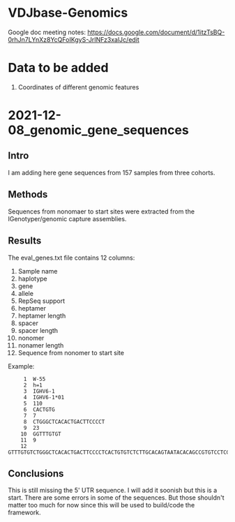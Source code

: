 # VDJbase-Genomics

Google doc meeting notes: https://docs.google.com/document/d/1itzTsBQ-0rhJn7LYnXz8YcQFoIKgyS-JrINFz3xalJc/edit

# Data to be added
1. Coordinates of different genomic features

# 2021-12-08_genomic_gene_sequences
## Intro
I am adding here gene sequences from 157 samples from three cohorts.

## Methods
Sequences from nonomaer to start sites were extracted from the IGenotyper/genomic capture assemblies. 

## Results
The eval_genes.txt file contains 12 columns:
1. Sample name
2. haplotype
3. gene
4. allele
5. RepSeq support
6. heptamer
7. heptamer length
8. spacer
9. spacer length
10. nonomer
11. nonamer length
12. Sequence from nonomer to start site

Example:
```
     1	W-55
     2	h=1
     3	IGHV6-1
     4	IGHV6-1*01
     5	110
     6	CACTGTG
     7	7
     8	CTGGGCTCACACTGACTTCCCCT
     9	23
    10	GGTTTGTGT
    11	9
    12	GTTTGTGTCTGGGCTCACACTGACTTCCCCTCACTGTGTCTCTTGCACAGTAATACACAGCCGTGTCCTCGGGAGTCACAGAGTTCAGCTGCAGGGAGAACTGGTTCTTGGATGTGTCTGGGTTGATGGTTATTCGACTTTTCACAGATACTGCATAATCATTATACCACTTGGACCTGTAGTATGTCCTTCCCAGCCACTCAAGGCCTCTCGATGGGGACTGCCTGATCCAGTTCCAAGCAGCACTGTTGCTAGAGACACTGTCCCCGGAGATGGCACAGGTGAGTGAGAGGGTCTGCGAGGGCTTCACCAGTCCTGGACCTGACTGCTGCAGCTGTACCTGTGACAGGACACCTGGAGACAAAAGGAAACAGCAAAGTGAAACACCCCTCAGTCTGTGAATGCTGCTGTGAATACGGCATCTCCCTGACACTGACCCCATGGGAGGCCCAGCACGGGCAGGAAGATGAGGAAGGAGACAGACA
```

## Conclusions
This is still missing the 5' UTR sequence. I will add it soonish but this is a start. There are some errors in some of the sequences. But those shouldn't matter too much for now since this will be used to build/code the framework.

